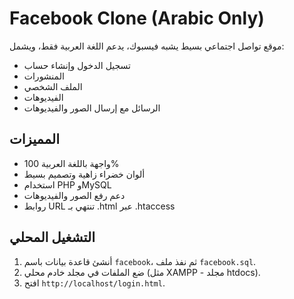 # Facebook Clone (Arabic Only)

موقع تواصل اجتماعي بسيط يشبه فيسبوك، يدعم اللغة العربية فقط، ويشمل:
- تسجيل الدخول وإنشاء حساب
- المنشورات
- الملف الشخصي
- الفيديوهات
- الرسائل مع إرسال الصور والفيديوهات

## المميزات
- واجهة باللغة العربية 100%
- ألوان خضراء زاهية وتصميم بسيط
- استخدام PHP وMySQL
- دعم رفع الصور والفيديوهات
- روابط URL تنتهي بـ .html عبر .htaccess

## التشغيل المحلي

1. أنشئ قاعدة بيانات باسم `facebook`، ثم نفذ ملف `facebook.sql`.
2. ضع الملفات في مجلد خادم محلي (مثل XAMPP - مجلد htdocs).
3. افتح `http://localhost/login.html`.

